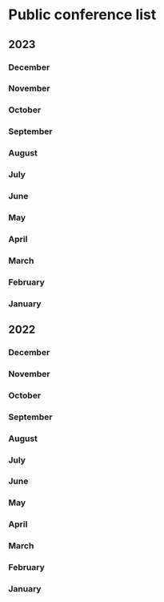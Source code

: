 # Public conference list

## 2023

### December

### November

### October

### September

### August

### July

### June

### May

### April

### March

### February

### January

## 2022

### December

### November

### October

### September

### August

### July

### June

### May

### April

### March

### February

### January